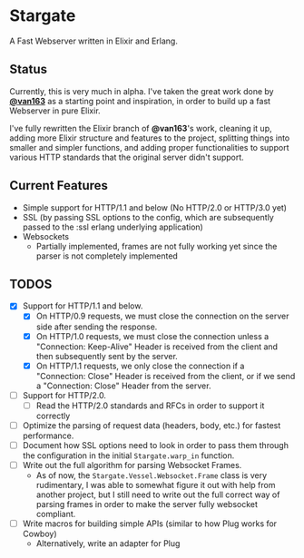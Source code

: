 # Stargate
A Fast Webserver written in Elixir and Erlang.

## Status
Currently, this is very much in alpha. I've taken the great work done by [**@van163**](https://github.com/vans163/stargate) as a starting point and inspiration, in order to build up a fast Webserver in pure Elixir.

I've fully rewritten the Elixir branch of **@van163**'s work, cleaning it up, adding more Elixir structure and features to the project, splitting things into smaller and simpler functions, and adding proper functionalities to support various HTTP standards that the original server didn't support.

## Current Features
- Simple support for HTTP/1.1 and below (No HTTP/2.0 or HTTP/3.0 yet)
- SSL (by passing SSL options to the config, which are subsequently passed to the :ssl erlang underlying application)
- Websockets
  - Partially implemented, frames are not fully working yet since the parser is not completely implemented

## TODOS
- [x] Support for HTTP/1.1 and below.
  - [x] On HTTP/0.9 requests, we must close the connection on the server side after sending the response.
  - [x] On HTTP/1.0 requests, we must close the connection unless a "Connection: Keep-Alive" Header is received from the client and then subsequently sent by the server.
  - [x] On HTTP/1.1 requests, we only close the connection if a "Connection: Close" Header is received from the client, or if we send a "Connection: Close" Header from the server.
- [ ] Support for HTTP/2.0.
  - [ ] Read the HTTP/2.0 standards and RFCs in order to support it correctly
- [ ] Optimize the parsing of request data (headers, body, etc.) for fastest performance.
- [ ] Document how SSL options need to look in order to pass them through the configuration in the initial `Stargate.warp_in` function.
- [ ] Write out the full algorithm for parsing Websocket Frames.
  - As of now, the `Stargate.Vessel.Websocket.Frame` class is very rudimentary, I was able to somewhat figure it out with help from another project, but I still need to write out the full correct way of parsing frames in order to make the server fully websocket compliant.
- [ ] Write macros for building simple APIs (similar to how Plug works for Cowboy)
  - Alternatively, write an adapter for Plug